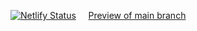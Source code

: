 [![Netlify Status](https://api.netlify.com/api/v1/badges/ef0441b4-e316-47ea-9961-e769a5c4407e/deploy-status)](https://app.netlify.com/sites/wai-mission/deploys) &nbsp;&nbsp;&nbsp; [Preview of main branch](https://wai-mission.netlify.app/draft/)
